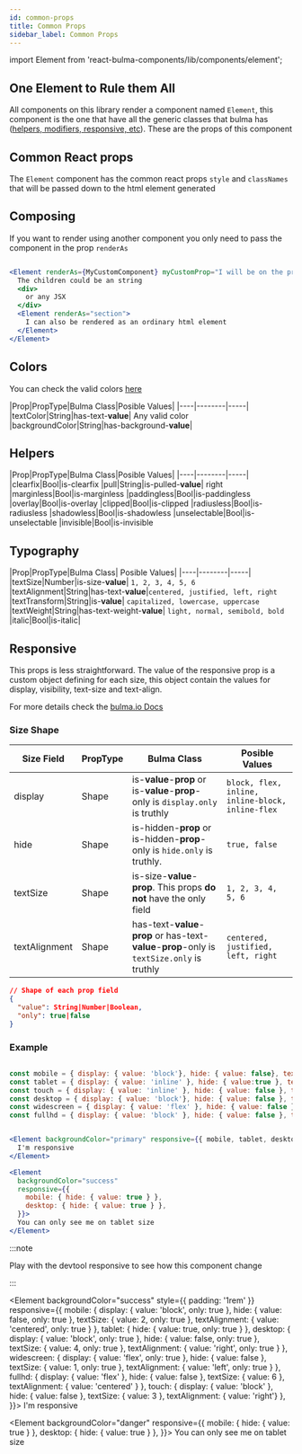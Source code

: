 ```yaml
---
id: common-props
title: Common Props
sidebar_label: Common Props
---
```

import Element from 'react-bulma-components/lib/components/element';

## One Element to Rule them All

All components on this library render a component named `Element`, this component is the one that have all the generic classes that bulma has ([helpers, modifiers, responsive, etc](https://bulma.io/documentation/modifiers/)). These are the props of this component

## Common React props

The `Element` component has the common react props `style` and `classNames` that will be passed down to the html element generated

## Composing

If you want to render using another component you only need to pass the component in the prop `renderAs`

```jsx

<Element renderAs={MyCustomComponent} myCustomProp="I will be on the props of MyCustomComponent">
  The children could be an string
  <div>
    or any JSX
  </div>
  <Element renderAs="section">
    I can also be rendered as an ordinary html element
  </Element>
</Element>

```

## Colors

You can check the valid colors [here](variables#colors)

|Prop|PropType|Bulma Class|Posible Values|
|----|--------|-----|
|textColor|String|has-text-**value**| Any valid color
|backgroundColor|String|has-background-**value**|

## Helpers

|Prop|PropType|Bulma Class|Posible Values|
|----|--------|-----|
|clearfix|Bool|is-clearfix
|pull|String|is-pulled-**value**| right
|marginless|Bool|is-marginless
|paddingless|Bool|is-paddingless
|overlay|Bool|is-overlay
|clipped|Bool|is-clipped
|radiusless|Bool|is-radiusless
|shadowless|Bool|is-shadowless
|unselectable|Bool|is-unselectable
|invisible|Bool|is-invisible


## Typography

|Prop|PropType|Bulma Class| Posible Values|
|----|--------|-----|
|textSize|Number|is-size-**value**| `1, 2, 3, 4, 5, 6`
|textAlignment|String|has-text-**value**|`centered, justified, left, right`
|textTransform|String|is-**value**| `capitalized, lowercase, uppercase`
|textWeight|String|has-text-weight-**value**| `light, normal, semibold, bold`
|italic|Bool|is-italic|

## Responsive

This props is less straightforward. The value of the responsive prop is a custom object defining for each size, this object contain the values for display, visibility, text-size and text-align.

For more details check the [bulma.io Docs](https://bulma.io/documentation/modifiers/responsive-helpers/)

### Size Shape

|Size Field|PropType|Bulma Class| Posible Values|
|----|--------|-----|----|
|display|Shape|is-**value**-**prop** or is-**value**-**prop**-only is `display.only` is truthly|`block, flex, inline, inline-block, inline-flex`
|hide|Shape|is-hidden-**prop** or is-hidden-**prop**-only is `hide.only` is truthly. | `true, false`
|textSize|Shape|is-size-**value**-**prop**. This props **do not** have the only field| `1, 2, 3, 4, 5, 6`
|textAlignment|Shape|has-text-**value**-**prop** or has-text-**value**-**prop**-only is `textSize.only` is truthly | `centered, justified, left, right`

```json
// Shape of each prop field
{
  "value": String|Number|Boolean,
  "only": true|false
}
```

### Example

```jsx

const mobile = { display: { value: 'block'}, hide: { value: false}, textSize: { value: 2 }, textAlignment: { value: 'centered'} };
const tablet = { display: { value: 'inline' }, hide: { value:true }, textSize: { value: 4 } };
const touch = { display: { value: 'inline' }, hide: { value: false }, textSize: { value: 3 }, textAlignment: { value: 'right'} };
const desktop = { display: { value: 'block'}, hide: { value: false }, textSize: { value: 4 }, textAlignment: { value: 'right' } };
const widescreen = { display: { value: 'flex' }, hide: { value: false }, textSize: { value: 1 }, textAlignment: { value: 'left' } };
const fullhd = { display: { value: 'block' }, hide: { value: false }, textSize: { value: 6 }, textAlignment: { value: 'centered' }  }


<Element backgroundColor="primary" responsive={{ mobile, tablet, desktop, widescreen, fullhd, touch }}>
  I'm responsive
</Element>

<Element 
  backgroundColor="success"
  responsive={{
    mobile: { hide: { value: true } },
    desktop: { hide: { value: true } },
  }}>
  You can only see me on tablet size
</Element>
```

:::note

Play with the devtool responsive to see how this component change

:::

<Element backgroundColor="success"
style={{ padding: '1rem' }}
responsive={{
  mobile: { display: { value: 'block', only: true }, hide: { value: false, only: true }, textSize: { value: 2, only: true  }, textAlignment: { value: 'centered', only: true } },
  tablet: { hide: { value: true, only: true } },
  desktop: { display: { value: 'block', only: true }, hide: { value: false, only: true }, textSize: { value: 4, only: true }, textAlignment: { value: 'right', only: true } },
  widescreen: { display: { value: 'flex', only: true }, hide: { value: false }, textSize: { value: 1, only: true }, textAlignment: { value: 'left', only: true } },
  fullhd: { display: { value: 'flex' }, hide: { value: false }, textSize: { value: 6 }, textAlignment: { value: 'centered' } },
  touch: { display: { value: 'block' }, hide: { value: false }, textSize: { value: 3 }, textAlignment: { value: 'right'} },
}}>
  I'm responsive
</Element>


<Element 
backgroundColor="danger"
responsive={{
  mobile: { hide: { value: true } },
  desktop: { hide: { value: true } },
}}>
  You can only see me on tablet size
</Element>


